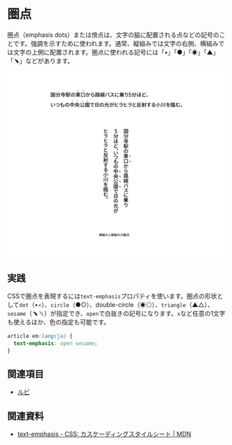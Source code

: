 # 圏点

圏点（emphasis dots）または傍点は、文字の脇に配置される点などの記号のことです。強調を示すために使われます。通常、縦組みでは文字の右側、横組みでは文字の上側に配置されます。圏点に使われる記号には「•」「●」「◉」「▲」「﹅」などがあります。

![横組みと縦組みの圏点](../images/emphasis-dots.png)

## 実践

CSSで圏点を表現するには`text-emphasis`プロパティを使います。圏点の形状として`dot`（•◦）、`circle`（●○）、double-circle（◉◎）、`triangle`（▲△）、`sesame`（﹅﹆）が指定でき、`open`で白抜きの記号になります。`x`など任意の1文字も使えるほか、色の指定も可能です。

```css
article em:lang(ja) {
  text-emphasis: open sesame;
}
```

## 関連項目

- [ルビ](./ruby.md)

## 関連資料

- [text-emphasis - CSS: カスケーディングスタイルシート | MDN](https://developer.mozilla.org/ja/docs/Web/CSS/text-emphasis)
